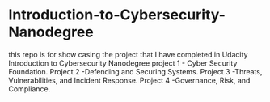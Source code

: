 # Introduction-to-Cybersecurity-Nanodegree
this repo is for show casing the project that I have completed in Udacity Introduction to Cybersecurity Nanodegree
project 1 - Cyber Security Foundation.
Project 2 -Defending and Securing Systems.
Project 3 -Threats, Vulnerabilities, and Incident Response.
Project 4 -Governance, Risk, and Compliance.
